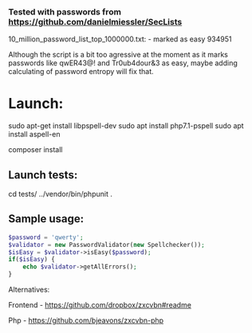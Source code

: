 ### Tested with passwords from https://github.com/danielmiessler/SecLists
10_million_password_list_top_1000000.txt: - marked as easy 934951

Although the script is a bit too agressive at the moment as it marks passwords like qwER43@! and Tr0ub4dour&3 as easy, maybe adding calculating of password entropy will fix that.

# Launch:
sudo apt-get install libpspell-dev 
sudo apt install php7.1-pspell
sudo apt install aspell-en

composer install

## Launch tests:
cd tests/
../vendor/bin/phpunit .

## Sample usage:
```php
$password = 'qwerty';
$validator = new PasswordValidator(new Spellchecker());
$isEasy = $validator->isEasy($password);
if($isEasy) {
	echo $validator->getAllErrors();
}
```

Alternatives:

Frontend - https://github.com/dropbox/zxcvbn#readme

Php - https://github.com/bjeavons/zxcvbn-php
